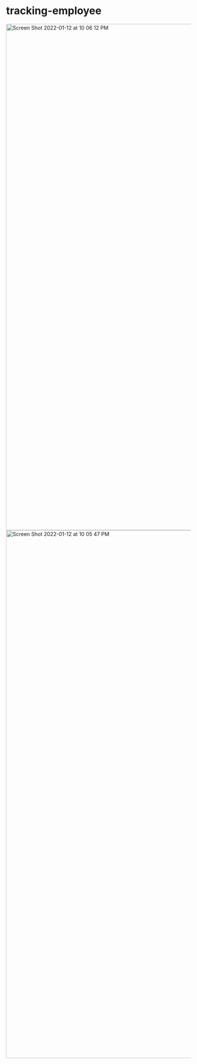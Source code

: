 # tracking-employee

<img width="1381" alt="Screen Shot 2022-01-12 at 10 06 12 PM" src="https://user-images.githubusercontent.com/87283933/149258787-27d88a3d-25d7-434a-b1d3-6d58b0143b8b.png">


<img width="1440" alt="Screen Shot 2022-01-12 at 10 05 47 PM" src="https://user-images.githubusercontent.com/87283933/149258792-fde7084f-23f9-4fba-97a8-d496ad3acee2.png">
